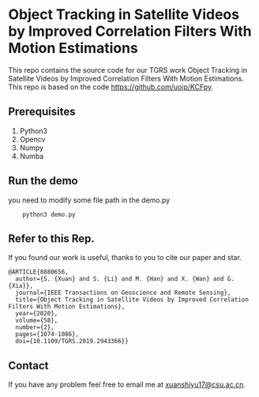 # Object Tracking in Satellite Videos by Improved Correlation Filters With Motion Estimations

This repo contains the source code for our TGRS work Object Tracking in Satellite Videos by Improved Correlation Filters With Motion Estimations. This repo is based on the code https://github.com/uoip/KCFpy. 

## Prerequisites
1. Python3
2. Opencv
3. Numpy
4. Numba

## Run the demo
you need to modify some file path in the demo.py
```shell
    python3 demo.py
```

## Refer to this Rep.
If you found our work is useful, thanks to you to cite our paper and star.
```
@ARTICLE{8880656,
  author={S. {Xuan} and S. {Li} and M. {Han} and X. {Wan} and G. {Xia}},
  journal={IEEE Transactions on Geoscience and Remote Sensing}, 
  title={Object Tracking in Satellite Videos by Improved Correlation Filters With Motion Estimations}, 
  year={2020},
  volume={58},
  number={2},
  pages={1074-1086},
  doi={10.1109/TGRS.2019.2943366}}
```

## Contact
If you have any problem feel free to email me at xuanshiyu17@csu.ac.cn.

